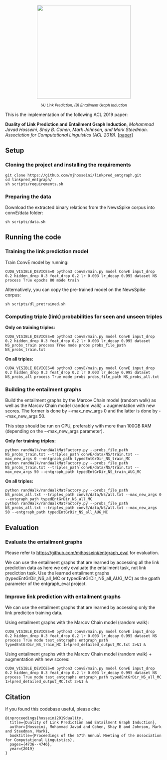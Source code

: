 
<div class=figure>
  <p align="center"><img src="https://homepages.inf.ed.ac.uk/s1583634/images/toy_acl2019.jpg"
    width="300" height=auto></p>
  <p align="center"><small><i>(A) Link Prediction, (B) Entailment Graph Induction</i></small></p>
</div>

This is the implementation of the following ACL 2019 paper:

**Duality of Link Prediction and Entailment Graph Induction**, *Mohammad Javad Hosseini, Shay B. Cohen, Mark Johnson, and Mark Steedman. Association for Computational Linguistics (ACL 2019).* [[paper]](https://www.aclweb.org/anthology/P19-1468.pdf)

## Setup

### Cloning the project and installing the requirements

    git clone https://github.com/mjhosseini/linkpred_entgraph.git
    cd linkpred_entgraph/
    sh scripts/requirements.sh

### Preparing the data

Download the extracted binary relations from the NewsSpike corpus into convE/data folder:
    
    sh scripts/data.sh

## Running the code

### Training the link prediction model

Train ConvE model by running:

    CUDA_VISIBLE_DEVICES=0 python3 convE/main.py model ConvE input_drop 0.2 hidden_drop 0.3 feat_drop 0.2 lr 0.003 lr_decay 0.995 dataset NS process True epochs 80 mode train
    
Alternatively, you can copy the pre-trained model on the NewsSpike corpus:

    sh scripts/dl_pretrained.sh

### Computing triple (link) probabilities for seen and unseen triples

**Only on training triples:**

    CUDA_VISIBLE_DEVICES=0 python3 convE/main.py model ConvE input_drop 0.2 hidden_drop 0.3 feat_drop 0.2 lr 0.003 lr_decay 0.995 dataset NS_probs_train process True mode probs probs_file_path NS_probs_train.txt

**On all triples:**

    CUDA_VISIBLE_DEVICES=0 python3 convE/main.py model ConvE input_drop 0.2 hidden_drop 0.3 feat_drop 0.2 lr 0.003 lr_decay 0.995 dataset NS_probs_all process True mode probs probs_file_path NS_probs_all.txt

### Building the entailment graphs

Build the entailment graphs by the Marcov Chain model (random walk) as well as the Marcov Chain model (random walk) + augmentation with new scores. The former is done by --max_new_args 0 and the latter is done by --max_new_args 50. 

This step should be run on CPU, preferably with more than 100GB RAM (depending on the --max_new_args parameter).

**Only for training triples:**

    python randWalk/randWalkMatFactory.py --probs_file_path NS_probs_train.txt --triples_path convE/data/NS/train.txt --max_new_args 0 --entgraph_path typedEntGrDir_NS_train_MC
    python randWalk/randWalkMatFactory.py --probs_file_path NS_probs_train.txt --triples_path convE/data/NS/train.txt --max_new_args 50 --entgraph_path typedEntGrDir_NS_train_AUG_MC

**On all triples:**

    python randWalk/randWalkMatFactory.py --probs_file_path NS_probs_all.txt --triples_path convE/data/NS/all.txt --max_new_args 0 --entgraph_path typedEntGrDir_NS_all_MC
    python randWalk/randWalkMatFactory.py --probs_file_path NS_probs_all.txt --triples_path convE/data/NS/all.txt --max_new_args 50 --entgraph_path typedEntGrDir_NS_all_AUG_MC

## Evaluation

### Evaluate the entailment graphs

Please refer to https://github.com/mjhosseini/entgraph_eval for evaluation.

We can use the entailment graphs that are learned by accessing all the link prediction data as here we only evaluate the entailment task, not link prediction task. Use the learned entailment graphs (typedEntGrDir_NS_all_MC or typedEntGrDir_NS_all_AUG_MC) as the gpath parameter of the entgraph_eval project.

### Improve link prediction with entailment graphs

We can use the entailment graphs that are learned by accessing only the link prediciton training data.

Using entailment graphs with the Marcov Chain model (random walk):

    CUDA_VISIBLE_DEVICES=0 python3 convE/main.py model ConvE input_drop 0.2 hidden_drop 0.3 feat_drop 0.2 lr 0.003 lr_decay 0.995 dataset NS process True mode test_entgraphs entgraph_path typedEntGrDir_NS_train_MC 1>lpred_detailed_output_MC.txt 2>&1 &

Using entailment graphs with the Marcov Chain model (random walk) + augmentation with new scores:

    CUDA_VISIBLE_DEVICES=0 python3 convE/main.py model ConvE input_drop 0.2 hidden_drop 0.3 feat_drop 0.2 lr 0.003 lr_decay 0.995 dataset NS process True mode test_entgraphs entgraph_path typedEntGrDir_NS_all_MC 1>lpred_detailed_output_MC.txt 2>&1 &

## Citation

If you found this codebase useful, please cite:

    @inproceedings{hosseini2019duality,
      title={Duality of Link Prediction and Entailment Graph Induction},
      author={Hosseini, Mohammad Javad and Cohen, Shay B and Johnson, Mark and Steedman, Mark},
      booktitle={Proceedings of the 57th Annual Meeting of the Association for Computational Linguistics},
      pages={4736--4746},
      year={2019}
    }

